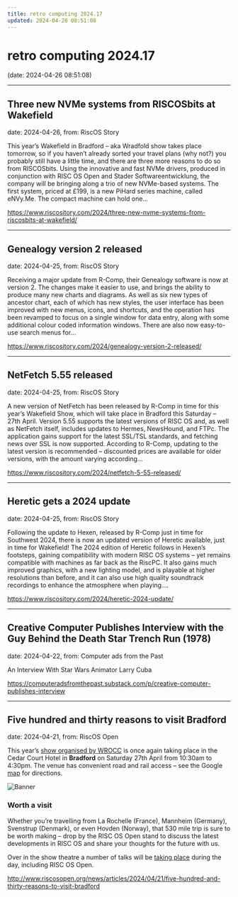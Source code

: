 ```yaml
---
title: retro computing 2024.17
updated: 2024-04-26 08:51:08
---
```


# retro computing 2024.17

(date: 2024-04-26 08:51:08)

---

## Three new NVMe systems from RISCOSbits at Wakefield

date: 2024-04-26, from: RiscOS Story

This year&#8217;s Wakefield in Bradford &#8211; aka Wradfold show takes place tomorrow, so if you haven&#8217;t already sorted your travel plans (why not?) you probably still have a little time, and there are three more reasons to do so from RISCOSbits. Using the innovative and fast NVMe drivers, produced in conjunction with RISC OS Open and Stader Softwareentwicklung, the company will be bringing along a trio of new NVMe-based systems. The first system, priced at £199, is a new PiHard series machine, called eNVy.Me. The compact machine can hold one&#8230; 

<https://www.riscository.com/2024/three-new-nvme-systems-from-riscosbits-at-wakefield/>

---

## Genealogy version 2 released

date: 2024-04-25, from: RiscOS Story

Receiving a major update from R-Comp, their Genealogy software is now at version 2. The changes make it easier to use, and brings the ability to produce many new charts and diagrams. As well as six new types of ancestor chart, each of which has new styles, the user interface has been improved with new menus, icons, and shortcuts, and the operation has been revamped to focus on a single window for data entry, along with some additional colour coded information windows. There are also now easy-to-use search menus for&#8230; 

<https://www.riscository.com/2024/genealogy-version-2-released/>

---

## NetFetch 5.55 released

date: 2024-04-25, from: RiscOS Story

A new version of NetFetch has been released by R-Comp in time for this year&#8217;s Wakefield Show, which will take place in Bradford this Saturday &#8211; 27th April. Version 5.55 supports the latest versions of RISC OS and, as well as NetFetch itself, includes updates to Hermes, NewsHound, and FTPc. The application gains support for the latest SSL/TSL standards, and fetching news over SSL is now supported. According to R-Comp, updating to the latest version is recommended &#8211; discounted prices are available for older versions, with the amount varying according&#8230; 

<https://www.riscository.com/2024/netfetch-5-55-released/>

---

## Heretic gets a 2024 update

date: 2024-04-25, from: RiscOS Story

Following the update to Hexen, released by R-Comp just in time for Southwest 2024, there is now an updated version of Heretic available, just in time for Wakefield! The 2024 edition of Heretic follows in Hexen&#8217;s footsteps, gaining compatibility with modern RISC OS systems &#8211; yet remains compatible with machines as far back as the RiscPC. It also gains much improved graphics, with a new lighting model, and is playable at higher resolutions than before, and it can also use high quality soundtrack recordings to enhance the atmosphere when playing.&#8230; 

<https://www.riscository.com/2024/heretic-2024-update/>

---

## Creative Computer Publishes Interview with the Guy Behind the Death Star Trench Run (1978)

date: 2024-04-22, from: Computer ads from the Past

An Interview With Star Wars Animator Larry Cuba 

<https://computeradsfromthepast.substack.com/p/creative-computer-publishes-interview>

---

## Five hundred and thirty reasons to visit Bradford

date: 2024-04-21, from: RiscOS Open

<p>This year&#8217;s <a href="https://www.wakefieldshow.org.uk/">show organised by <span class="caps">WROCC</span></a> is once again taking place in the Cedar Court Hotel in <strong>Bradford</strong> on Saturday 27th April from 10:30am to 4:30pm. The venue has convenient road and rail access &#8211; see the Google <a href="https://maps.app.goo.gl/QXjRkuyyE6bJL6UF7">map</a> for directions.</p>
<p><img src="/images/third_party/wroccshow24.png" title="Banner" alt="Banner" /></p>
<h3>Worth a visit</h3>
<p>Whether you&#8217;re travelling from La Rochelle (France), Mannheim (Germany), Svenstrup (Denmark), or even Hovden (Norway), that 530 mile trip is sure to be worth making &#8211; drop by the <span class="caps">RISC</span> OS Open stand to discuss the latest developments in <span class="caps">RISC</span> OS and share your thoughts for the future with us.</p>
<p>Over in the show theatre a number of talks will be <a href="https://www.wakefieldshow.org.uk/theatre">taking place</a> during the day, including <span class="caps">RISC</span> OS Open.</p> 

<http://www.riscosopen.org/news/articles/2024/04/21/five-hundred-and-thirty-reasons-to-visit-bradford>

